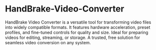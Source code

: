 # HandBrake-Video-Converter
HandBrake Video Converter is a versatile tool for transforming video files into widely compatible formats. It features hardware acceleration, preset profiles, and fine-tuned controls for quality and size. Ideal for preparing videos for editing, streaming, or storage. A trusted, free solution for seamless video conversion on any system.
